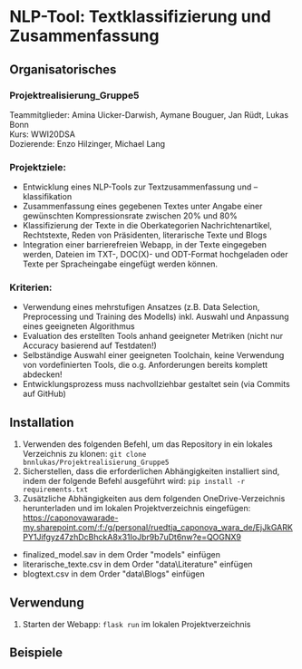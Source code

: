 # NLP-Tool: Textklassifizierung und Zusammenfassung
## Organisatorisches

### Projektrealisierung_Gruppe5
Teammitglieder: Amina Uicker-Darwish, Aymane Bouguer, Jan Rüdt, Lukas Bonn <br>
Kurs: WWI20DSA <br>
Dozierende: Enzo Hilzinger, Michael Lang

### Projektziele: 
- Entwicklung eines NLP-Tools zur Textzusammenfassung und –klassifikation
- Zusammenfassung eines gegebenen Textes unter Angabe einer gewünschten Kompressionsrate zwischen 20% und 80%
- Klassifizierung der Texte in die Oberkategorien Nachrichtenartikel, Rechtstexte, Reden von Präsidenten, literarische Texte und Blogs
- Integration einer barrierefreien Webapp, in der Texte eingegeben werden, Dateien im TXT-, DOC(X)- und ODT-Format hochgeladen oder Texte per Spracheingabe eingefügt werden können.
  
### Kriterien:

- Verwendung eines mehrstufigen Ansatzes (z.B. Data Selection, Preprocessing und Training des
Modells) inkl. Auswahl und Anpassung eines geeigneten Algorithmus
- Evaluation des erstellten Tools anhand geeigneter Metriken (nicht nur Accuracy basierend auf
Testdaten!)
- Selbständige Auswahl einer geeigneten Toolchain, keine Verwendung von vordefinierten Tools,
die o.g. Anforderungen bereits komplett abdecken!
- Entwicklungsprozess muss nachvollziehbar gestaltet sein (via Commits auf GitHub)


## Installation
1. Verwenden des folgenden Befehl, um das Repository in ein lokales Verzeichnis zu klonen: `git clone bnnlukas/Projektrealisierung_Gruppe5`
2. Sicherstellen, dass die erforderlichen Abhängigkeiten installiert sind, indem der folgende Befehl ausgeführt wird: `pip install -r requirements.txt`
3. Zusätzliche Abhängigkeiten aus dem folgenden OneDrive-Verzeichnis herunterladen und im lokalen Projektverzeichnis eingefügen:
https://caponovawarade-my.sharepoint.com/:f:/g/personal/ruedtja_caponova_wara_de/EjJkGARKPY1Jifgyz47zhDcBhckA8x31IoJbr9b7uDt6nw?e=QOGNX9
  - finalized_model.sav in dem Order "models" einfügen
  - literarische_texte.csv in dem Order "data\Literature" einfügen
  - blogtext.csv in dem Order "data\Blogs" einfügen


## Verwendung
1. Starten der Webapp: `flask run` im lokalen Projektverzeichnis


## Beispiele























